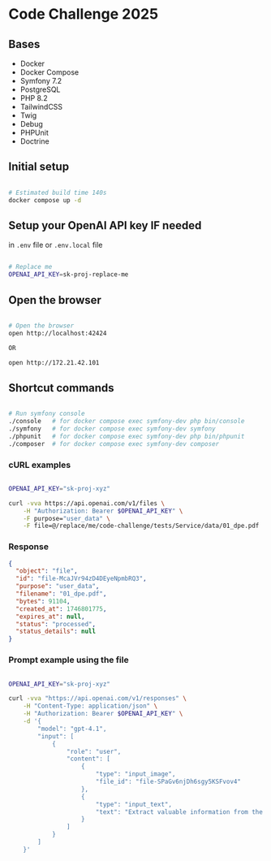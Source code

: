 # Code Challenge 2025

## Bases

- Docker
- Docker Compose
- Symfony 7.2
- PostgreSQL
- PHP 8.2
- TailwindCSS
- Twig
- Debug
- PHPUnit
- Doctrine

## Initial setup

```bash

# Estimated build time 140s
docker compose up -d
```

## Setup your OpenAI API key IF needed

in `.env` file or `.env.local` file

```bash

# Replace me
OPENAI_API_KEY=sk-proj-replace-me
```

## Open the browser

```bash

# Open the browser
open http://localhost:42424

OR

open http://172.21.42.101
```

## Shortcut commands

```bash

# Run symfony console
./console   # for docker compose exec symfony-dev php bin/console
./symfony   # for docker compose exec symfony-dev symfony
./phpunit   # for docker compose exec symfony-dev php bin/phpunit
./composer  # for docker compose exec symfony-dev composer
```

### cURL examples

```bash

OPENAI_API_KEY="sk-proj-xyz"

curl -vva https://api.openai.com/v1/files \
    -H "Authorization: Bearer $OPENAI_API_KEY" \
    -F purpose="user_data" \
    -F file=@/replace/me/code-challenge/tests/Service/data/01_dpe.pdf
```

### Response

```json
{
  "object": "file",
  "id": "file-McaJVr94zD4DEyeNpmbRQ3",
  "purpose": "user_data",
  "filename": "01_dpe.pdf",
  "bytes": 91104,
  "created_at": 1746801775,
  "expires_at": null,
  "status": "processed",
  "status_details": null
}
```

### Prompt example using the file

```bash

OPENAI_API_KEY="sk-proj-xyz"

curl -vva "https://api.openai.com/v1/responses" \
    -H "Content-Type: application/json" \
    -H "Authorization: Bearer $OPENAI_API_KEY" \
    -d '{
        "model": "gpt-4.1",
        "input": [
            {
                "role": "user",
                "content": [
                    {
                        "type": "input_image",
                        "file_id": "file-SPaGv6njDh6sgy5KSFvov4"
                    },
                    {
                        "type": "input_text",
                        "text": "Extract valuable information from the input file with vision."
                    }
                ]
            }
        ]
    }'
```